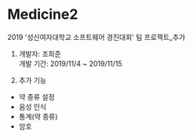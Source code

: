 # Medicine2
2019 '성신여자대학교 소프트웨어 경진대회' 팀 프로젝트_추가

1. 개발자: 조희준\
   개발 기간: 2019/11/4 ~ 2019/11/15
   
2. 추가 기능
- 약 종류 설정 
- 음성 인식 
- 통계(약 종류)
- 암호
